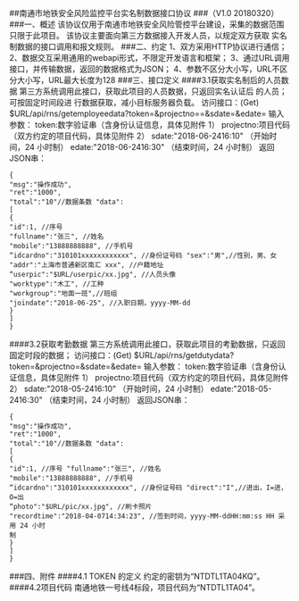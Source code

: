 ##南通市地铁安全风险监控平台实名制数据接口协议 
###（V1.0 20180320）
###一、概述
该协议仅用于南通市地铁安全风险管控平台建设，采集的数据范围只限于此项目。
该协议主要面向第三方数据接入开发人员，以规定双方获取 实名制数据的接口调用和报文规则。
###二、约定
1、双方采用HTTP协议进行通信；
2、数据交互采用通用的webapi形式，不限定开发语言和框架；
3、通过URL调用接口，并传输数据，返回的数据格式为JSON；
4、参数不区分大小写，URL不区分大小写，URL最大长度为128
###三、接口定义
####3.1获取实名制后的人员数据
第三方系统调用此接口，获取此项目的人员数据，只返回实名认证后 的人员；可按固定时间段进 行数据获取，减小目标服务器负载。
访问接口：(Get)
$URL/api/rns/getemployeedata?token=&projectno==&sdate=&edate=
输入参数：
token:数字验证串（含身份认证信息，具体见附件 1）
projectno:项目代码（双方约定的项目代码，具体见附件 2）
sdate:"2018-06-2416:10" （开始时间，24 小时制）
edate:"2018-06-2416:30" （结束时间，24 小时制）
返回JSON串：
```
{
"msg":"操作成功",
"ret":"1000",
"total":"10"//数据条数 "data":
[
{
"id":1, //序号
"fullname":"张三", //姓名
"mobile":"13888888888", //手机号
“idcardno":"310101xxxxxxxxxxxx", //身份证号码 "sex":"男",//性别，男、女
"addr":"上海市普通新区南汇 xxx", //户籍地址
“userpic":"$URL/userpic/xx.jpg", //人员头像
"worktype":"木工", //工种
"workgroup":"地面一班",//班组
"joindate":"2018-06-25", //入职日期，yyyy-MM-dd
}
]
}
```
####3.2获取考勤数据
第三方系统调用此接口，获取此项目的考勤数据，只返回固定时段的数据；
访问接口：(Get)
$URL/api/rns/getdutydata?token=&projectno=&sdate=&edate=
输入参数：
token:数字验证串（含身份认证信息，具体见附件 1）
projectno:项目代码（双方约定的项目代码，具体见附件 2）
sdate:"2018-05-2416:10" （开始时间，24 小时制）
edate:"2018-05-2416:30" （结束时间，24 小时制）
返回JSON串：
```
{
"msg":"操作成功",
"ret":"1000",
"total":"10"//数据条数 "data":
[
{
"id":1, //序号 "fullname":"张三", //姓名
"mobile":"13888888888", //手机号
“idcardno":"310101xxxxxxxxxxxx", //身份证号码 "direct":"I",//进出，I=进，O=出
“photo":"$URL/pic/xx.jpg", //刷卡照片
"recordtime":"2018-04-0714:34:23", //签到时间，yyyy-MM-ddHH:mm:ss HH 采用 24 小时
制
}
]
}
```
###四、附件
####4.1 TOKEN 的定义 约定的密钥为“NTDTL1TA04KQ”。
####4.2项目代码 南通地铁一号线4标段，项目代码为“NTDTL1TA04”。